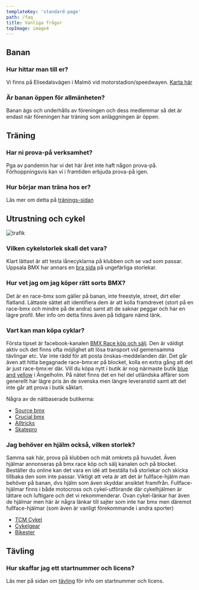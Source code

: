 ```yaml
---
templateKey: 'standard-page'
path: /faq
title: Vanliga frågor
topImage: image4
---
```


## Banan

### Hur hittar man till er?
Vi finns på Elisedalsvägen i Malmö vid motorstadion/speedwayen.
[Karta här](https://goo.gl/maps/9bC7kYxebTJ2)

### Är banan öppen för allmänheten? 
Banan ägs och underhålls av föreningen och dess medlemmar så det är endast när föreningen har träning som anläggningen är öppen.


## Träning

### Har ni prova-på verksamhet?
Pga av pandemin har vi det här året inte haft någon prova-på. Förhoppningsvis kan vi i framtiden erbjuda prova-på igen.

### Hur börjar man träna hos er?
Läs mer om detta på [tränings-sidan](/traning)


## <a id="utrustning">Utrustning och cykel</a>
![trafik](/img/trafik.jpg#right)

### Vilken cykelstorlek skall det vara?
Klart lättast är att testa lånecyklarna på klubben och se vad som passar. Uppsala BMX har annars en [bra sida](https://cykel.smkuppsala.com/traning/kopacykel/) på ungefärliga storlekar.


### Hur vet jag om jag köper rätt sorts BMX?
Det är en race-bmx som gäller på banan, inte freestyle, street, dirt eller flatland. Lättaste sättet att identifiera dem är att kolla framdrevet (stort på en race-bmx och mindre på de andra) samt att de saknar peggar och har en lägre profil. Mer info om detta finns även på tidigare nämd länk.

### Vart kan man köpa cyklar?
Första tipset är facebook-kanalen [BMX Race köp och sälj](https://www.facebook.com/groups/431805447013985). Den är väldigt aktiv och det finns ofta möjlighet att lösa transport vid gemensamma tävlingar etc. Var inte rädd för att posta önskas-meddelanden där.
Det går även att hitta begagnade race-bmx:er på blocket, kolla en extra gång att det är just race-bmx:er där.
Vill du köpa nytt i butik är nog närmaste butik [blue and yellow](https://blueandyellow.se/) i Ängelholm. På nätet finns det en hel del utländska affärer som generellt har lägre pris än de svenska men längre leveranstid samt att det inte går att prova i butik såklart.  

Några av de nätbaserade butikerna:  
* [Source bmx](https://eu.sourcebmx.com/collections/bmx-race-bikes)  
* [Crucial bmx](https://crucialbmxshop.com/racing-bmx)  
* [Alltricks](https://www.alltricks.com/C-41253-bikes)  
* [Skatepro](https://www.skatepro.se/c58.htm)  

### Jag behöver en hjälm också, vilken storlek?
Samma sak här, prova på klubben och mät omkrets på huvudet. Även hjälmar annonseras på bmx race köp och sälj kanalen och på blocket. Beställer du online kan det vara en idé att beställa två storlekar och skicka tillbaka den som inte passar. 
Viktigt att veta är att det är fullface-hjälm man behöver på banan, dvs hjälm som även skyddar ansiktet framifrån. Fullface-hjälmar finns i både motocross och cykel-utförande där cykelhjälmen är lättare och luftigare och det vi rekommenderar. Ovan cykel-länkar har även de hjälmar men här är några länkar till sajter som  inte har bmx men däremot fullface-hjälmar (som även är vanligt förekommande i andra sporter)  
* [TCM Cykel](https://www.tcmcykel.se/cykelhjalm/fullfacehjalmar)  
* [Cykelgear](https://www.cykelgear.se/tillbehor/cykelhjalmar/fullface-hjalmar)  
* [Bikester](https://www.bikester.se/klader/cykelhjalmar/downhillhjalmar/)  

## Tävling
### Hur skaffar jag ett startnummer och licens?
Läs mer på sidan om [tävling](/tavling) för info om startnummer och licens.